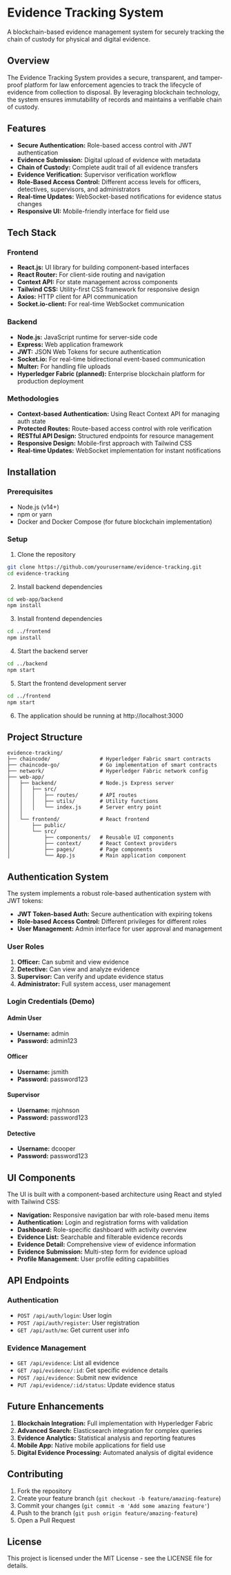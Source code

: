 # Evidence Tracking System

A blockchain-based evidence management system for securely tracking the chain of custody for physical and digital evidence.

## Overview

The Evidence Tracking System provides a secure, transparent, and tamper-proof platform for law enforcement agencies to track the lifecycle of evidence from collection to disposal. By leveraging blockchain technology, the system ensures immutability of records and maintains a verifiable chain of custody.

## Features

- **Secure Authentication:** Role-based access control with JWT authentication
- **Evidence Submission:** Digital upload of evidence with metadata
- **Chain of Custody:** Complete audit trail of all evidence transfers
- **Evidence Verification:** Supervisor verification workflow
- **Role-Based Access Control:** Different access levels for officers, detectives, supervisors, and administrators
- **Real-time Updates:** WebSocket-based notifications for evidence status changes
- **Responsive UI:** Mobile-friendly interface for field use

## Tech Stack

### Frontend
- **React.js:** UI library for building component-based interfaces
- **React Router:** For client-side routing and navigation
- **Context API:** For state management across components
- **Tailwind CSS:** Utility-first CSS framework for responsive design
- **Axios:** HTTP client for API communication
- **Socket.io-client:** For real-time WebSocket communication

### Backend
- **Node.js:** JavaScript runtime for server-side code
- **Express:** Web application framework
- **JWT:** JSON Web Tokens for secure authentication
- **Socket.io:** For real-time bidirectional event-based communication
- **Multer:** For handling file uploads
- **Hyperledger Fabric (planned):** Enterprise blockchain platform for production deployment

### Methodologies
- **Context-based Authentication:** Using React Context API for managing auth state
- **Protected Routes:** Route-based access control with role verification
- **RESTful API Design:** Structured endpoints for resource management
- **Responsive Design:** Mobile-first approach with Tailwind CSS
- **Real-time Updates:** WebSocket implementation for instant notifications

## Installation

### Prerequisites
- Node.js (v14+)
- npm or yarn
- Docker and Docker Compose (for future blockchain implementation)

### Setup

1. Clone the repository
```bash
git clone https://github.com/yourusername/evidence-tracking.git
cd evidence-tracking
```

2. Install backend dependencies
```bash
cd web-app/backend
npm install
```

3. Install frontend dependencies
```bash
cd ../frontend
npm install
```

4. Start the backend server
```bash
cd ../backend
npm start
```

5. Start the frontend development server
```bash
cd ../frontend
npm start
```

6. The application should be running at http://localhost:3000

## Project Structure

```
evidence-tracking/
├── chaincode/                # Hyperledger Fabric smart contracts
├── chaincode-go/             # Go implementation of smart contracts
├── network/                  # Hyperledger Fabric network config
├── web-app/
│   ├── backend/              # Node.js Express server
│   │   ├── src/
│   │   │   ├── routes/       # API routes
│   │   │   ├── utils/        # Utility functions
│   │   │   └── index.js      # Server entry point
│   │
│   └── frontend/             # React frontend
│       ├── public/
│       └── src/
│           ├── components/   # Reusable UI components
│           ├── context/      # React Context providers
│           ├── pages/        # Page components
│           └── App.js        # Main application component
```

## Authentication System

The system implements a robust role-based authentication system with JWT tokens:

- **JWT Token-based Auth:** Secure authentication with expiring tokens
- **Role-based Access Control:** Different privileges for different roles
- **User Management:** Admin interface for user approval and management

### User Roles

1. **Officer:** Can submit and view evidence
2. **Detective:** Can view and analyze evidence
3. **Supervisor:** Can verify and update evidence status
4. **Administrator:** Full system access, user management

### Login Credentials (Demo)

#### Admin User
- **Username:** admin
- **Password:** admin123

#### Officer
- **Username:** jsmith
- **Password:** password123

#### Supervisor
- **Username:** mjohnson
- **Password:** password123

#### Detective
- **Username:** dcooper
- **Password:** password123

## UI Components

The UI is built with a component-based architecture using React and styled with Tailwind CSS:

- **Navigation:** Responsive navigation bar with role-based menu items
- **Authentication:** Login and registration forms with validation
- **Dashboard:** Role-specific dashboard with activity overview
- **Evidence List:** Searchable and filterable evidence records
- **Evidence Detail:** Comprehensive view of evidence information
- **Evidence Submission:** Multi-step form for evidence upload
- **Profile Management:** User profile editing capabilities

## API Endpoints

### Authentication
- `POST /api/auth/login`: User login
- `POST /api/auth/register`: User registration
- `GET /api/auth/me`: Get current user info

### Evidence Management
- `GET /api/evidence`: List all evidence
- `GET /api/evidence/:id`: Get specific evidence details
- `POST /api/evidence`: Submit new evidence
- `PUT /api/evidence/:id/status`: Update evidence status

## Future Enhancements

1. **Blockchain Integration:** Full implementation with Hyperledger Fabric
2. **Advanced Search:** Elasticsearch integration for complex queries
3. **Evidence Analytics:** Statistical analysis and reporting features
4. **Mobile App:** Native mobile applications for field use
5. **Digital Evidence Processing:** Automated analysis of digital evidence

## Contributing

1. Fork the repository
2. Create your feature branch (`git checkout -b feature/amazing-feature`)
3. Commit your changes (`git commit -m 'Add some amazing feature'`)
4. Push to the branch (`git push origin feature/amazing-feature`)
5. Open a Pull Request

## License

This project is licensed under the MIT License - see the LICENSE file for details. 
